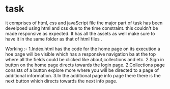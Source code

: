 # task
it comprises of html, css and javaScript file the major part of task has been develpoed using html and css due to the time constraint.
this couldn't be made responsive as expected.
It has all the assets as well make sure to have it in the same folder as that of html files .

Working :-
1.Index.html has the code for the home page on its execution a hoe page will be visible which has a responsive navigation ba at the top where all the fields could be clicked like about,collections and etc.
2.Sign in button on the home page directs towards the login page.
2.Collections page consists of a button explore more where you will be directed to a page of additional information.
3.In the additional page info page there there is the next button which directs towards the next info page.
